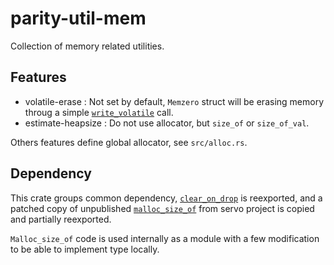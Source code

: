 # parity-util-mem

Collection of memory related utilities.

## Features

- volatile-erase : Not set by default, `Memzero` struct will be erasing memory throug a simple [`write_volatile`](https://doc.rust-lang.org/std/ptr/fn.write_volatile.html) call.
- estimate-heapsize : Do not use allocator, but `size_of` or `size_of_val`.

Others features define global allocator, see `src/alloc.rs`.

## Dependency

This crate groups common dependency, [`clear_on_drop`](https://crates.io/crates/clear_on_drop) is reexported, and a patched copy of unpublished [`malloc_size_of`](https://github.com/servo/servo/tree/master/components/malloc_size_of) from servo project is copied and partially reexported.

`Malloc_size_of` code is used internally as a module with a few modification to be able to implement type locally.
